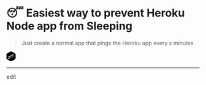 # :sleeping: Easiest way to prevent Heroku Node app from Sleeping

> Just create a normal app that pings the Heroku app every x minutes.

<img src="./sleep.svg" width="24px" />

---

edit
